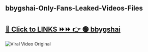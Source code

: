 
 ## bbygshai-Only-Fans-Leaked-Videos-Files

# <h2><a href="https://mediaupload.pro?bbygshai">🔗 Click to LINKS ⏩⏩ 👉 🟢 bbygshai </a></h2>

<a href="https://mediaupload.pro?bbygshai" rel="nofollow" data-target="animated-image.originalLink"><img src="https://i.ibb.co.com/xMMVF88/686577567.gif" alt="Viral Video Original" style="max-width: 100%; display: inline-block;" data-target="animated-image.originalImage"></a>
